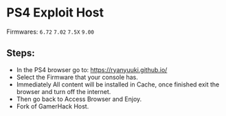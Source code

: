 # PS4 Exploit Host
Firmwares: `6.72` `7.02` `7.5X` `9.00`

## Steps:

- In the PS4 browser go to: https://ryanyuuki.github.io/
- Select the Firmware that your console has.
- Immediately All content will be installed in Cache, once finished exit the browser and turn off the internet.
- Then go back to Access Browser and Enjoy.
- Fork of GamerHack Host.
